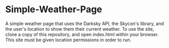 # Simple-Weather-Page

A simple weather page that uses the Darksky API, the Skycon's library, and the user's location to show them their current weather. To use the site, clone a copy of this repository, and open index.html within your browser. This site must be given location permissions in order to run.

